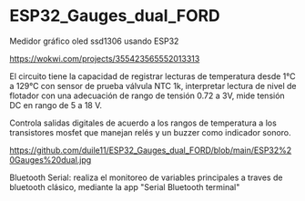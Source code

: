 # ESP32_Gauges_dual_FORD
Medidor gráfico oled ssd1306 usando ESP32

https://wokwi.com/projects/355423565552013313

El circuito tiene la capacidad de registrar lecturas de temperatura desde 1°C a 129°C con sensor de prueba válvula NTC 1k, interpretar lectura de nivel de flotador con una adecuación de rango de tensión 0.72 a 3V, mide tensión DC en rango de 5 a 18 V.

Controla salidas digitales de acuerdo a los rangos de temperatura a los transistores mosfet que manejan relés y un buzzer como indicador sonoro.

https://github.com/duile11/ESP32_Gauges_dual_FORD/blob/main/ESP32%20Gauges%20dual.jpg

Bluetooth Serial:
realiza el monitoreo de variables principales a traves de bluetooth clásico, mediante la app "Serial Bluetooth terminal"


